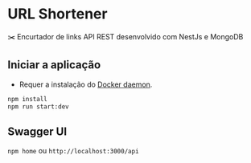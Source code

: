 # URL Shortener
✂️ Encurtador de links API REST desenvolvido com NestJs e MongoDB

## Iniciar a aplicação

* Requer a instalação do [Docker daemon](https://docs.docker.com/get-docker/).

```bash
npm install
npm run start:dev
```

## Swagger UI

`npm home` ou `http://localhost:3000/api`